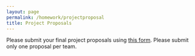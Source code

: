 ```yaml
---
layout: page
permalink: /homework/projectproposal
title: Project Proposals
---
```


Please submit your final project proposals using [this form](https://forms.gle/5uUy6AvCbEzh4Me56). Please submit only one proposal per team.
